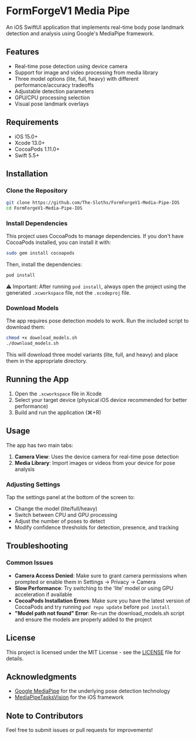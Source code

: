 # FormForgeV1 Media Pipe

An iOS SwiftUI application that implements real-time body pose landmark detection and analysis using Google's MediaPipe framework.

## Features

- Real-time pose detection using device camera
- Support for image and video processing from media library
- Three model options (lite, full, heavy) with different performance/accuracy tradeoffs
- Adjustable detection parameters
- GPU/CPU processing selection
- Visual pose landmark overlays

## Requirements

- iOS 15.0+
- Xcode 13.0+
- CocoaPods 1.11.0+
- Swift 5.5+

## Installation

### Clone the Repository

```bash
git clone https://github.com/The-Sloths/FormForgeV1-Media-Pipe-IOS
cd FormForgeV1-Media-Pipe-IOS
```

### Install Dependencies

This project uses CocoaPods to manage dependencies. If you don't have CocoaPods installed, you can install it with:

```bash
sudo gem install cocoapods
```

Then, install the dependencies:

```bash
pod install
```

⚠️ Important: After running `pod install`, always open the project using the generated `.xcworkspace` file, not the `.xcodeproj` file.

### Download Models

The app requires pose detection models to work. Run the included script to download them:

```bash
chmod +x download_models.sh
./download_models.sh
```

This will download three model variants (lite, full, and heavy) and place them in the appropriate directory.

## Running the App

1. Open the `.xcworkspace` file in Xcode
2. Select your target device (physical iOS device recommended for better performance)
3. Build and run the application (⌘+R)

## Usage

The app has two main tabs:

1. **Camera View**: Uses the device camera for real-time pose detection
2. **Media Library**: Import images or videos from your device for pose analysis

### Adjusting Settings

Tap the settings panel at the bottom of the screen to:
- Change the model (lite/full/heavy)
- Switch between CPU and GPU processing
- Adjust the number of poses to detect
- Modify confidence thresholds for detection, presence, and tracking

## Troubleshooting

### Common Issues

- **Camera Access Denied**: Make sure to grant camera permissions when prompted or enable them in Settings → Privacy → Camera
- **Slow Performance**: Try switching to the 'lite' model or using GPU acceleration if available
- **CocoaPods Installation Errors**: Make sure you have the latest version of CocoaPods and try running `pod repo update` before `pod install`
- **"Model path not found" Error**: Re-run the download_models.sh script and ensure the models are properly added to the project

## License

This project is licensed under the MIT License - see the [LICENSE](LICENSE) file for details.

## Acknowledgments

- [Google MediaPipe](https://developers.google.com/mediapipe) for the underlying pose detection technology
- [MediaPipeTasksVision](https://developers.google.com/mediapipe/solutions/vision/pose_landmarker) for the iOS framework

## Note to Contributors

Feel free to submit issues or pull requests for improvements!
